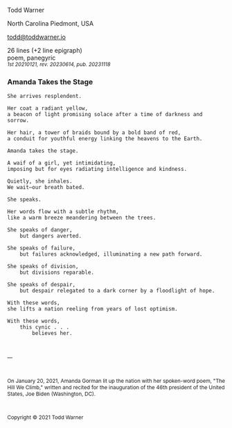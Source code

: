 <!--
Drafted 2021-01-21
Submitted 2023-06-14
Published 2023-11-18 — County Lines, a Literary Journal, volume 11, 2024

Written as reaction to poet Amanda Gorman's inaugural (Joe Biden, 2021-01-20)
recitation of "The Hill We Climb."

I customized this with a prose "scene" at the end that serves as a epilogue-ish
epigraph. Usually, I would put something like that in the title header of the
poem, but I wanted the context of the poem to be delated for the reader.

The customizations:
1. squashed the like spacing so that the ending epigraph is single spaced
   'normal'.
2. Turned off indenting 'no-indent' and page-breaking 'no-break' for the scene.
3. Added space between the poem and the epigraph &ZeroWidthSpace; just to give
   it some air.
-->

<style>
    /*
    @import url("https://toddwarner.io/pub/css/manuscript-css/manuscript-beta.css");
    */
    @import url("../../manuscript-local-beta.css");
    :root {	--m-line-spacing: normal; }
</style>

<div id="vpage">
<article id="manuscript" class="poetry">

<section class="m-poem">

<div class="m-page-header">
<div class="m-contact">

Todd Warner

North Carolina Piedmont, USA

todd@toddwarner.io

</div><div class="m-facts">

26 lines (+2 line epigraph)  
poem, panegyric  
<small>_1st 20210121, rev. 20230614, pub. 20231118_</small>

</div></div>

<div class="m-title-header">

# Amanda Takes the Stage

</div>


```
She arrives resplendent.

Her coat a radiant yellow,
a beacon of light promising solace after a time of darkness and sorrow.

Her hair, a tower of braids bound by a bold band of red,
a conduit for youthful energy linking the heavens to the Earth.
```

```
Amanda takes the stage.

A waif of a girl, yet intimidating,
imposing but for eyes radiating intelligence and kindness.

Quietly, she inhales.
We wait—our breath bated.
```

```
She speaks.

Her words flow with a subtle rhythm,
like a warm breeze meandering between the trees.

She speaks of danger,
    but dangers averted.

She speaks of failure,
    but failures acknowledged, illuminating a new path forward.

She speaks of division,
    but divisions reparable.

She speaks of despair,
    but despair relegated to a dark corner by a floodlight of hope.
```

```
With these words,
she lifts a nation reeling from years of lost optimism.

With these words,
    this cynic . . .
        believes her.
```


</section>
<section class="m-scene no-indent no-break" style="font-size: 85%;">

&ZeroWidthSpace;

—

&ZeroWidthSpace;

On January 20, 2021, Amanda Gorman lit up the nation with her spoken-word poem,
"The Hill We Climb," written and recited for the inauguration of the 46th
president of the United States, Joe Biden (Washington, DC).

&ZeroWidthSpace;

Copyright © 2021 Todd Warner

</section>
</article></div>

